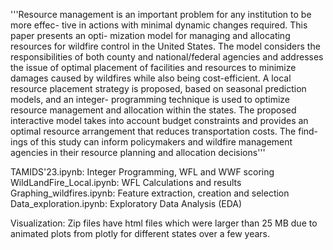 '''Resource management is an important problem for any institution to be more effec-
tive in actions with minimal dynamic changes required. This paper presents an opti-
mization model for managing and allocating resources for wildfire control in the United
States. The model considers the responsibilities of both county and national/federal
agencies and addresses the issue of optimal placement of facilities and resources to
minimize damages caused by wildfires while also being cost-efficient. A local resource
placement strategy is proposed, based on seasonal prediction models, and an integer-
programming technique is used to optimize resource management and allocation within
the states. The proposed interactive model takes into account budget constraints and
provides an optimal resource arrangement that reduces transportation costs. The find-
ings of this study can inform policymakers and wildfire management agencies in their
resource planning and allocation decisions'''

TAMIDS'23.ipynb: Integer Programming, WFL and WWF scoring
WildLandFire_Local.ipynb: WFL Calculations and results
Graphing_wildfires.ipynb: Feature extraction, creation and selection
Data_exploration.ipynb: Exploratory Data Analysis (EDA)

Visualization: Zip files have html files which were larger than 25 MB due to animated plots from plotly for different states over a few years.
               
